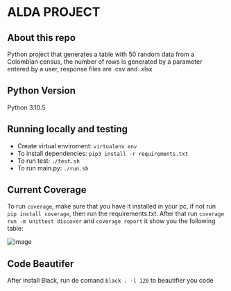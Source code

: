 # ALDA PROJECT

## About this repo

Python project that generates a table with 50 random data from a Colombian census, the number of rows is generated by a parameter entered by a user, response files are .csv and .xlsx 

## Python Version

Python 3.10.5 

## Running locally and testing

* Create virtual enviroment: `virtualenv env`
* To install dependencies: `pip3 install -r requirements.txt`
* To run test: `./test.sh` 
* To run main.py: `./run.sh`

## Current Coverage

To run `coverage`, make sure that you have it installed in your pc, if not run `pip install coverage`, then run the requirements.txt. After that run `coverage run -m unittest discover` and `coverage report` it show you the following table:

![image](https://user-images.githubusercontent.com/90010884/220839080-686c48c9-eb2a-43a3-9f97-dee8c53504ab.png)


## Code Beautifer

After install Black, run de comand `black . -l 120` to beautifier you code